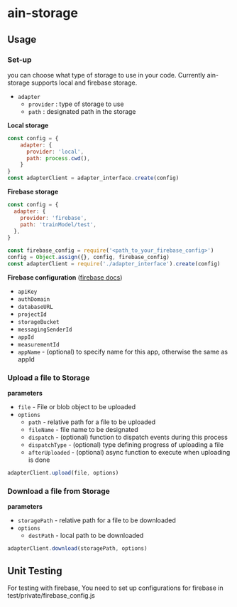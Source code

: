 # ain-storage

## Usage

### Set-up

you can choose what type of storage to use in your code. Currently ain-storage supports local and firebase storage.
- `adapter`
  - `provider` : type of storage to use
  - `path` : designated path in the storage

**Local storage**
```js
const config = {
    adapter: {
      provider: 'local',
      path: process.cwd(),
    }
}
const adapterClient = adapter_interface.create(config)
```

**Firebase storage**

```js
const config = {
  adapter: {
    provider: 'firebase',
    path: 'trainModel/test',
  },
}

const firebase_config = require('<path_to_your_firebase_config>')
config = Object.assign({}, config, firebase_config)
const adapterClient = require('./adapter_interface').create(config)

```


**Firebase configuration** ([firebase docs](https://firebase.google.com/docs/web/setup#config-object))
- `apiKey`
- `authDomain`
- `databaseURL`
- `projectId`
- `storageBucket`
- `messagingSenderId`
- `appId`
- `measurementId`
- `appName` - (optional) to specify name for this app, otherwise the same as appId

### Upload a file to Storage

**parameters**
- `file` - File or blob object to be uploaded
- `options`
  - `path` -  relative path for a file to be uploaded
  - `fileName` - file name to be designated
  - `dispatch` - (optional) function to dispatch events during this process
  - `dispatchType` - (optional) type defining progress of uploading a file
  - `afterUploaded` - (optional) async function to execute when uploading is done
```js
adapterClient.upload(file, options)
```

### Download a file from Storage

**parameters**
- `storagePath` - relative path for a file to be downloaded
- `options`
  - `destPath` - local path to be downloaded
```js
adapterClient.download(storagePath, options)
```


## Unit Testing
For testing with firebase, You need to set up configurations for firebase in test/private/firebase_config.js


